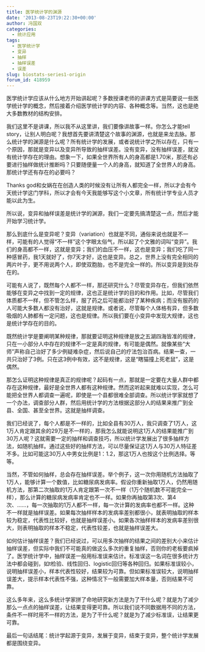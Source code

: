 ```yaml
---
title: 医学统计学的渊源
date: '2013-08-23T19:22:30+00:00'
author: 冯国双
categories:
  - 统计应用
tags:
  - 医学统计学
  - 变异
  - 抽样
  - 抽样误差
  - 误差
slug: biostats-series1-origin
forum_id: 418959
---
```


医学统计学应该从什么地方开始讲起呢？多数授课老师的讲课方式是简要说一些医学统计学的概念，然后接着介绍医学统计学的内容、各种概念等。当然，这也是绝大多数教材的结构安排。

我们这里不是讲课，所以我不从这里讲，我们要像讲故事一样。你怎么才能tell story，让别人明白呢？我想首先要讲清楚这个故事的渊源，也就是来龙去脉。那么统计学的渊源是什么呢？所有统计学的发展，或者说统计学之所以存在，只有一个原因，那就是变异以及变异所导致的抽样误差。没有变异，没有抽样误差，就没有统计学存在的理由。想象一下，如果全世界所有人的身高都是1.70米，那还有必要进行抽样做统计推断吗？只要随便量一个人的身高，就知道了全世界人的身高。那统计学还有存在的必要吗？<!--more-->
 
Thanks god和女娲在在创造人类的时候没有让所有人都完全一样，所以才会有今天统计学这门学科，所以才会有今天我能够写这个小文章，所有统计学专业人员才能以此为生。

所以说，变异和抽样误差是统计学的渊源，我们一定要先搞清楚这一点，然后才能开始学习统计学。

那么到底什么是变异呢？变异（variation）也就是不同，通俗来说也就是不一样，可能有的人觉得“不一样”这个字眼太俗气，所以起了个文雅的词叫“变异”。我们的身高都不一样，这就是变异；我们的血压不一样，这也是变异；我们吃了同一种感冒药，我1天就好了，你7天才好，这也是变异。总之，世界上没有完全相同的两片叶子，更不用说两个人，即使双胞胎，也不是完全一样的。所以变异是到处存在的。

可能有人说了，既然每个人都不一样，那还研究什么？尽管变异存在，但我们依然能够在变异之中找到一定的规律，这也正是统计学的目的和作用。比如，尽管我们体质都不一样，但不管怎么样，服了药之后可能都治好了某种疾病；而没有服药的人可能大多数人都没有治好，这就是规律。或者说，尽管每个人体格有异，但多数吸烟的人肺都有一定问题，这也是规律。所以我们要在小变异中发现大规律，这也是统计学存在的目的。

既然统计学是要阐明某种规律，那就要证明这种规律是放之五湖四海皆准的规律，只在一小部分人中存在的规律不一定是真的规律，有可能是偶然。就像某些“大师”声称自己治好了多少例疑难杂症，然后说自己的疗法包治百病。结果一查，一共只治好了3例。只在这3例中有效，这不是规律，这是“瞎猫撞上死老鼠”，这是偶然。

那怎么证明这种规律是真正的规律呢？起码有一点，那就是一定要在大量人群中都存在这种规律，最好是全世界人都有这种规律。然而这听起来就难以实现，怎么可能把全世界人都调查一遍呢，即使是一个县都很难全部调查。所以统计学家就想了一个办法，调查部分人群，然后用统计学的方法根据这部分人的结果来推广到全县、全国、甚至全世界。这就是抽样调查。

我们已经说了，每个人都是不一样的，比如全县有30万人，我只调查了1万人，这1万人肯定跟其余的29万是不一样的，那我怎么就能说明这1万人的结果能推广到30万人呢？这就需要一定的抽样和调查技巧，所以统计学发展出了很多抽样方法，如随机抽样。通过这些好的抽样方法，可以尽量保证这1万人与30万人特征差不多。比如可能这30万人中男女比例是1：1.2，那这1万人也按这个比例选择。等等。

当然，不管如何抽样，总会存在抽样误差。举个例子，这一次你用随机方法抽取了1万人，能够计算一个数值，比如糖尿病发病率。假设你重新抽取1万人，仍然用随机方法，那第二次抽取的1万人肯定跟第一次不一样（1万个随机数不可能完全一样），那么计算的糖尿病发病率肯定也不一样。如果你再抽取第3次、第4次、……，每一次抽取的1万人都不一样，每一次计算的发病率也都不一样。这种不一样就是抽样误差。如果每次抽样样本的发病率差别都很小，就表明抽取的样本较为稳定，代表性比较好，也就是抽样误差小。如果各次抽样样本的发病率差别很大，则表明抽取的样本不稳定，代表性较差，也就是抽样误差大。

如何估计抽样误差？我们已经说过，可以用多次抽样的结果之间的差别大小来估计抽样误差，但实际中我们不可能真的做这么多次的重复抽样，否则你的老板要疯掉了。医学统计学中，抽样误差一般用标准误来估计。标准误这一名词在很多统计方法中都会碰到，如t检验、线性回归、logistic回归等各种回归。如果标准误较小，说明抽样误差小，样本代表性较好，结果较为可靠。但如果标准误较大，说明抽样误差大，提示样本代表性不强，这种情况下一般需要加大样本量，否则结果不可靠。

这么多年来，这么多统计学家拼了命地研究新方法是为了干什么呢？就是为了减少那么一点点的抽样误差，让结果变得更可靠。所以我们说不同数据用不同的方法，条件不一样时用不一样的方法，是为了干什么呢？就是为了减少标准误，让结果更可靠。

最后一句话结尾：统计学起源于变异，发展于变异，结束于变异，整个统计学发展都是围绕变异。
